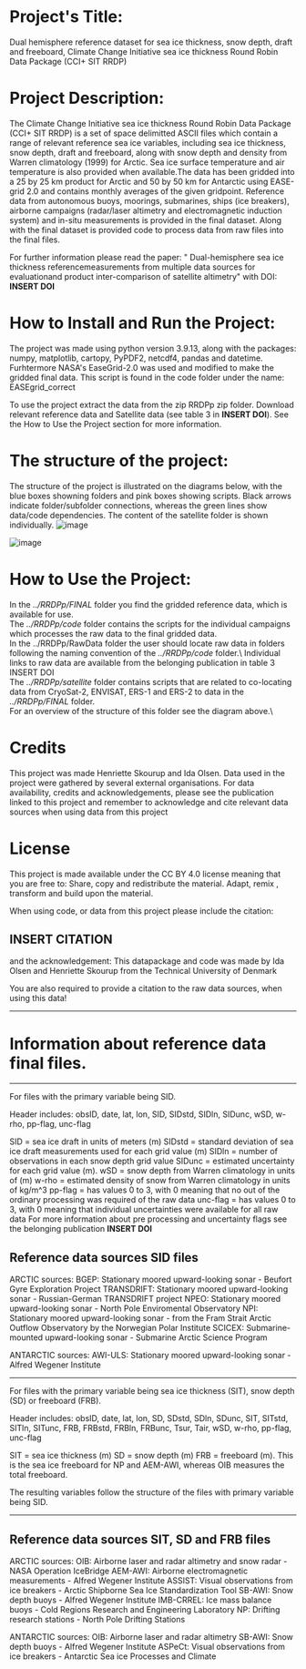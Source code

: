 # Project's Title:
Dual hemisphere reference dataset for sea ice thickness, snow depth, draft and freeboard, Climate Change Initiative sea ice thickness Round Robin Data Package (CCI+ SIT RRDP)


# Project Description:
The Climate Change Initiative sea ice thickness Round Robin Data Package (CCI+ SIT RRDP) is a set of space delimitted ASCII files which contain a range of relevant reference sea ice variables, including sea ice thickness, snow depth, draft and freeboard, along with snow depth and density from Warren climatology (1999) for Arctic. Sea ice surface temperature and air temperature is also provided when available.The data has been gridded into a 25 by 25 km product for Arctic and 50 by 50 km for Antarctic using EASE-grid 2.0 and contains monthly averages of the given gridpoint. Reference data from autonomous buoys, moorings, submarines, ships (ice breakers), airborne campaigns (radar/laser altimetry and electromagnetic induction system) and in-situ measurements is provided in the final dataset. Along with the final dataset is provided code to process data from raw files into the final files. 

For further information please read the paper: " Dual-hemisphere sea ice thickness referencemeasurements from multiple data sources for evaluationand product inter-comparison of satellite altimetry" with DOI: **INSERT DOI**

# How to Install and Run the Project:
The project was made using python version 3.9.13, along with the packages: numpy, matplotlib, cartopy, PyPDF2, netcdf4, pandas and datetime.
Furhtermore NASA's EaseGrid-2.0 was used and modified to make the gridded final data. This script is found in the code folder under the name: EASEgrid_correct

To use the project extract the data from the zip RRDPp zip folder. Download relevant reference data and Satellite data (see table 3 in **INSERT DOI**). See the How to Use the Project section for more information.

# The structure of the project:
The structure of the project is illustrated on the diagrams below, with the blue boxes showning folders and pink boxes showing scripts. Black arrows indicate folder/subfolder connections, whereas the green lines show data/code dependencies. The content of the satellite folder is shown individually.
![image](https://github.com/Idalundtorp/ESACCI-/assets/70795109/f52f888f-4e12-42a5-947f-6852c2dbf021)

![image](https://github.com/Idalundtorp/ESACCI-/assets/70795109/b0277fd5-89d6-4725-821b-92b5cd421c4d)


# How to Use the Project:
In the *../RRDPp/FINAL* folder you find the gridded reference data, which is available for use.\
The *../RRDPp/code* folder contains the scripts for the individual campaigns which processes the raw data to the final gridded data.\
In the ../RRDPp/RawData folder the user should locate raw data in folders following the naming convention of the *../RRDPp/code* folder.\ 
Individual links to raw data are available from the belonging publication in table 3 INSERT DOI\
The *../RRDPp/satellite* folder contains scripts that are related to co-locating data from CryoSat-2, ENVISAT, ERS-1 and ERS-2 to data in the *../RRDPp/FINAL* folder.\
For an overview of the structure of this folder see the diagram above.\


# Credits
This project was made Henriette Skourup and Ida Olsen. Data used in the project were gathered by several external organisations. 
For data availability, credits and acknowledgements, please see the publication linked to this project and remember to acknowledge and 
cite relevant data sources when using data from this project

# License
This project is made available under the CC BY 4.0 license meaning that you are free to:
Share, copy and redistribute the material. Adapt, remix , transform and build upon the material.

When using code, or data from this project please include the citation:
## INSERT CITATION

and the acknowledgement:
This datapackage and code was made by Ida Olsen and Henriette Skourup from the Technical University of Denmark

You are also required to provide a citation to the raw data sources, when using this data! 

-------------------------------------------------------------------------------------------------------------------------------------------------------
# Information about reference data final files.
-------------------------------------------------------------------------------------------------------------------------------------------------------

For files with the primary variable being SID.

Header includes:
obsID, date, lat, lon, SID, SIDstd, SIDln, SIDunc, wSD, w-rho, pp-flag, unc-flag

SID = sea ice draft in units of meters (m)
SIDstd = standard deviation of sea ice draft measurements used for each grid value (m)
SIDln = number of observations in each snow depth grid value
SIDunc = estimated uncertainty for each grid value (m).
wSD = snow depth from Warren climatology in units of (m)
w-rho = estimated density of snow from Warren climatology in units of kg/m^3
pp-flag = has values 0 to 3, with 0 meaning that no out of the ordinary processing was required of the raw data
unc-flag = has values 0 to 3, with 0 meaning that individual uncertainties were available for all raw data
For more information about pre processing and uncertainty flags see the belonging publication **INSERT DOI**


## Reference data sources SID files

ARCTIC sources:
BGEP: Stationary moored upward-looking sonar - Beufort Gyre Exploration Project
TRANSDRIFT: Stationary moored upward-looking sonar - Russian-German TRANSDRIFT project
NPEO:  Stationary moored upward-looking sonar - North Pole Enviromental Observatory
NPI:  Stationary moored upward-looking sonar - from the Fram Strait Arctic Outflow Observatory by the Norwegian Polar Institute 
SCICEX: Submarine-mounted upward-looking sonar - Submarine Arctic Science Program

ANTARCTIC sources:
AWI-ULS: Stationary moored upward-looking sonar - Alfred Wegener Institute

-------------------------------------------------------------------------------------------------------------------------------------------------------
For files with the primary variable being sea ice thickness (SIT), snow depth (SD) or freeboard (FRB).

Header includes:
obsID, date, lat, lon, SD, SDstd, SDln, SDunc, SIT, SITstd, SITln, SITunc, FRB, FRBstd, FRBln, FRBunc, Tsur, Tair, wSD, w-rho, pp-flag, unc-flag

SIT = sea ice thickness (m)
SD = snow depth (m)
FRB = freeboard (m). This is the sea ice freeboard for NP and AEM-AWI, whereas OIB measures the total freeboard.

The resulting variables follow the structure of the files with primary variable being SID.

-------------------------------------------------------------------------------------------------------------------------------------------------------
## Reference data sources SIT, SD and FRB files

ARCTIC sources:
OIB: Airborne laser and radar altimetry and snow radar - NASA Operation IceBridge
AEM-AWI: Airborne electromagnetic measurements - Alfred Wegener Institute
ASSIST: Visual observations from ice breakers - Arctic Shipborne Sea Ice Standardization Tool 
SB-AWI:  Snow depth buoys - Alfred Wegener Institute
IMB-CRREL: Ice mass balance buoys - Cold Regions Research and Engineering Laboratory
NP: Drifting research stations - North Pole Drifting Stations

ANTARCTIC sources:
OIB: Airborne laser and radar altimetry
SB-AWI: Snow depth buoys - Alfred Wegener Institute
ASPeCt: Visual observations from ice breakers - Antarctic Sea ice Processes and Climate
